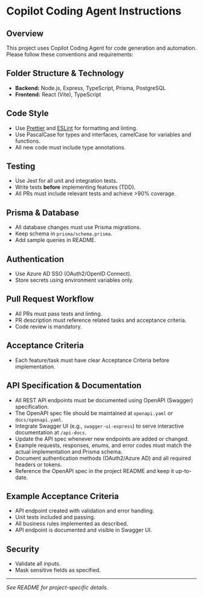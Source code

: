 # Copilot Coding Agent Instructions

## Overview
This project uses Copilot Coding Agent for code generation and automation. Please follow these conventions and requirements:

## Folder Structure & Technology
- **Backend:** Node.js, Express, TypeScript, Prisma, PostgreSQL
- **Frontend:** React (Vite), TypeScript

## Code Style
- Use [Prettier](https://prettier.io/) and [ESLint](https://eslint.org/) for formatting and linting.
- Use PascalCase for types and interfaces, camelCase for variables and functions.
- All new code must include type annotations.

## Testing
- Use Jest for all unit and integration tests.
- Write tests **before** implementing features (TDD).
- All PRs must include relevant tests and achieve >90% coverage.

## Prisma & Database
- All database changes must use Prisma migrations.
- Keep schema in `prisma/schema.prisma`.
- Add sample queries in README.

## Authentication
- Use Azure AD SSO (OAuth2/OpenID Connect).
- Store secrets using environment variables only.

## Pull Request Workflow
- All PRs must pass tests and linting.
- PR description must reference related tasks and acceptance criteria.
- Code review is mandatory.

## Acceptance Criteria
- Each feature/task must have clear Acceptance Criteria before implementation.

## API Specification & Documentation
- All REST API endpoints must be documented using OpenAPI (Swagger) specification.
- The OpenAPI spec file should be maintained at `openapi.yaml` or `docs/openapi.yaml`.
- Integrate Swagger UI (e.g., `swagger-ui-express`) to serve interactive documentation at `/api-docs`.
- Update the API spec whenever new endpoints are added or changed.
- Example requests, responses, enums, and error codes must match the actual implementation and Prisma schema.
- Document authentication methods (OAuth2/Azure AD) and all required headers or tokens.
- Reference the OpenAPI spec in the project README and keep it up-to-date.

## Example Acceptance Criteria
- API endpoint created with validation and error handling.
- Unit tests included and passing.
- All business rules implemented as described.
- API endpoint is documented and visible in Swagger UI.

## Security
- Validate all inputs.
- Mask sensitive fields as specified.

---

_See README for project-specific details._
